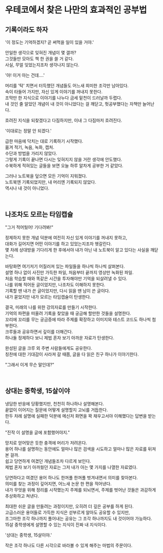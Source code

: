 # 우테코에서 찾은 나만의 효과적인 공부법
## 기록이라도 하자
'이 정도는 기억하겠지? 곧 써먹을 일이 있을 거야.'

안일한 생각으로 잊혀진 개념이 몇 갤까?  
그것들만 모아도 책 한 권을 쓸 거 같다.  
사실, 무얼 잊었는지조차 생각나지 않는다.  

'아! 이거 아는 건데….'

머리를 '탁' 치면서 터득했던 개념들도 어느새 희미한 조각만 남아있다.  
속이 타들어 가지만, 자신 있게 이야기를 꺼내지 못한다.  
조막만 한 지식으로 이야기를 나누다 금세 밑천이 드러날까 두렵다.  
내 것인 줄 알았던 개념이 내 것이 아니었다는 걸 깨닫고, 헛공부했다는 자책만 늘어난다.  

흐려진 지식을 되찾겠다고 다짐하지만, 이내 그 다짐마저 흐려진다.  

'이대로는 정말 안 되겠다.'

급한 마음에 닥치는 대로 기록하기 시작했다.  
옮겨 적기, 녹음, 녹화, 캡처.  
수단과 방법을 가리지 않았다.  
그렇게 기록이 끝나면 다시는 잊혀지지 않을 거란 생각에 안도했다.  
수북하게 적혀있는 글들을 보면 오늘 하루 알차게 공부한 거 같았다.  

그러나 노트북을 덮으면 모든 기억이 지워졌다.  
노트북엔 기록되었지만, 내 머리엔 기록되지 않았다.  
역시나 내 것이 아니었다.  

<br>

## 나조차도 모르는 타임캡슐
"그거 적어뒀어! 기다려봐!"

정제하지 못한 개념 덕분에 여전히 자신 있게 이야기를 꺼내지 못하고,  
대화가 길어지면 어떤 이야기를 하고 있었는지조차 헷갈린다.  
몇 차례 상대방을 기다리게 한 후에서야 내가 아닌 내 노트북이 알고 있다는 사실을 깨닫는다.  

바탕화면 여기저기 어질러져 있는 파일들을 하나씩 하나씩 살펴본다.  
설명 하나 없이 사진만 가득한 파일, 처음부터 끝까지 영상만 녹화된 파일.  
처음 학습할 때와 똑같은 시간을 투자해야만 기억을 되살려낼 수 있다.  
나를 위해 적어둔 글이었지만, 나조차도 이해하지 못한다.  
기록할 땐 내가 쓴 글이었지만, 다시 읽을 땐 남이 쓴 글이다.  
내가 묻었지만 내가 모르는 타임캡슐이 탄생한다.  

결국, 미래의 나를 위한 강의자료를 만들기 시작한다.  
기억의 파편을 떠올려 기록을 찾았을 때 궁금해 할만한 것들을 설명한다.  
꼬리에 꼬리를 무는 궁금증에 따라 주제를 확장하고 이미지와 테스트 코드도 하나씩 첨부한다.  
크루들과 공유하면서 깊이를 더해간다.  
하나둘 정제하다 보니 제법 혼자 보기 아까운 자료가 탄생한다.  

완성된 글을 크루 외 주변 사람들에게도 공유한다.  
칭찬에 대한 기대감이 사라져 갈 때쯤, 글을 다 읽은 친구 하나가 이야기한다.  

"그래서 이게 무슨 말인데?"

<br>

## 상대는 중학생, 15살이야
냉담한 반응에 당황했지만, 천천히 하나하나 설명해본다.  
끝없이 이어지는 질문에 어떻게 설명할지 고뇌를 거듭한다.  
한두 차례 설명에 실패한 덕분에 메신저 화면을 꽉 채우고서야 이해했다는 답변을 받는다.  

"진작 이 설명을 글에 포함했어야지."

망치로 얻어맞은 듯한 충격에 머리가 저려온다.  
용어 하나를 설명하는 동안에도 얼마나 많은 검색을 시도하고 얼마나 많은 자료를 뒤져본 걸까.  
쉽고 당연하게 여겼던 개념들조차 다르게 보인다.  
제법 혼자 보기 아까웠던 자료는 그저 내가 아는 몇 가지를 나열한 자료였다.  

당연하다고 여겼던 용어 하나도 한꺼풀 한꺼풀 벗겨내면서 의미를 찾아본다.  
의미를 찾는 과정이 깊어지면, 어느새 논문 한 편을 적어낸다.  
내가 무엇을 위해 정리를 시작했는지 주제를 되뇌면서, 주제를 벗어난 것들은 과감하게 추상화하고 쳐낸다.  

최대한 쉬운 글을 만들려는 과정이지만, 오히려 더 깊은 공부를 하게 된다.  
고급스러운 용어들로 가득한 지식은 섣부르게 알아도 공유할 수 있지만,  
조그마한 조각 하나까지 풀어내는 공유는 그 조각 하나까지도 내 것이어야 가능하다.  
15살 중학생에게 설명할 수 있는 지식이 진짜 내 지식이다.  

'상대는 중학생, 15살이야.'

작은 조각 하나도 다른 시각으로 바라볼 수 있게 해주는 마법의 주문이다.  

<br>